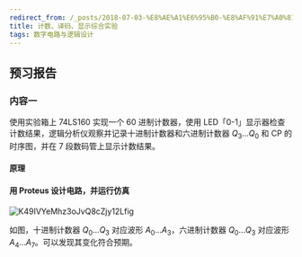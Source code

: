 ```yaml
---
redirect_from: /_posts/2018-07-03-%E8%AE%A1%E6%95%B0-%E8%AF%91%E7%A0%81-%E6%98%BE%E7%A4%BA%E7%BB%BC%E5%90%88%E5%AE%9E%E9%AA%8C/
title: 计数、译码、显示综合实验
tags: 数字电路与逻辑设计
---
```


## 预习报告

### 内容一

使用实验箱上 74LS160 实现一个 60 进制计数器，使用 LED「0-1」显示器检查计数结果，逻辑分析仪观察并记录十进制计数器和六进制计数器 $Q_3\dots Q_0$ 和 CP 的时序图，并在 7 段数码管上显示计数结果。

#### 原理

#### 用 Proteus 设计电路，并运行仿真

![K49IVYeMhz3oJvQ8cZjy12Lfig](https://i.loli.net/2020/12/01/UX9jtqDPbzS7NYy.png)

如图，十进制计数器 $Q_0\dots Q_3$ 对应波形 $A_0\dots A_3$，六进制计数器 $Q_0\dots Q_3$ 对应波形$A_4\dots A_7$。可以发现其变化符合预期。
